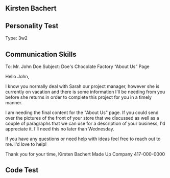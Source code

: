 ## Kirsten Bachert

## Personality Test

Type: 3w2

## Communication Skills

To: Mr. John Doe
Subject: Doe's Chocolate Factory “About Us” Page

Hello John,

I know you normally deal with Sarah our project manager, however she is currently on vacation and there is some information I'll be needing from you before she returns in order to complete this project for you in a timely manner.

I am needing the final content for the "About Us" page. If you could send over the pictures of the front of your store that we discussed as well as a couple of paragraphs that we can use for a description of your business, I'd appreciate it. I'll need this no later than Wednesday.

If you have any questions or need help with ideas feel free to reach out to me. I'd love to help!

Thank you for your time,
Kirsten Bachert
Made Up Company
417-000-0000

## Code Test
